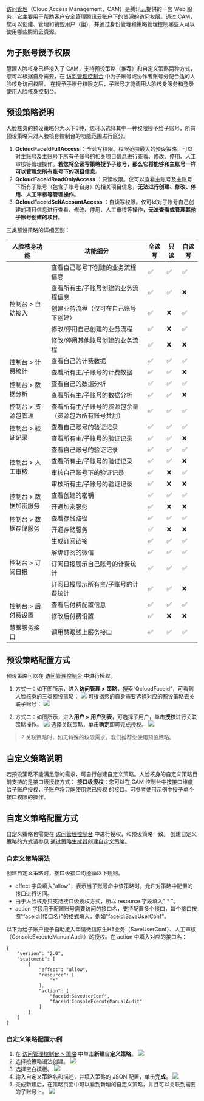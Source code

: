 [访问管理](https://cloud.tencent.com/document/product/598)（Cloud Access Management，CAM）是腾讯云提供的一套 Web 服务，它主要用于帮助客户安全管理腾讯云账户下的资源的访问权限。通过 CAM，您可以创建、管理和销毁用户（组），并通过身份管理和策略管理控制哪些人可以使用哪些腾讯云资源。

## 为子账号授予权限
慧眼人脸核身已经接入了 CAM，支持预设策略（推荐）和自定义策略两种方式，您可以根据自身需要，在 [访问管理控制台](https://console.cloud.tencent.com/cam/overview
) 中为子账号或协作者账号分配合适的人脸核身访问权限。
在授予子账号权限之后，子账号才能调用人脸核身服务和登录使用人脸核身控制台。

## 预设策略说明
人脸核身的预设策略分为以下3种，您可以选择其中一种权限授予给子账号，所有预设策略只对人脸核身控制台的功能范围进行区分。
1. **QcloudFaceIdFullAccess** ：全读写权限。权限范围最大的预设策略，可以对主账号及主账号下所有子账号的相关项目信息进行查看、修改、停用、人工审核等管理操作。**若您将全读写策略授予子账号，那么它将能够和主账号一样可以管理您所有账号下的项目信息**。
2. **QcloudFaceidReadOnlyAccess** ：只读权限。仅可以查看主账号及主账号下所有子账号（包含子账号自身）的相关项目信息，**无法进行创建、修改、停用、人工审核等管理操作**。
3. **QcloudFaceidSelfAccountAccess** ：自读写权限。仅可以对子账号自己创建的项目信息进行查看、修改、停用、人工审核等操作，**无法查看或管理其他子账号创建的项目**。

三类预设策略的详细区别：
<table>
<thead>
<tr>
<th>人脸核身功能</th>
<th>功能细分</th>
<th>全读写</th>
<th>只读</th>
<th>自读写</th>
</tr>
</thead>
<tbody><tr>
<td rowspan=5>控制台 > 自助接入</td>
<td>查看自己账号下创建的业务流程信息</td>
<td>✅</td>
<td>✅</td>
<td>✅</td>
</tr>
<tr>
<td>查看所有主/子账号创建的业务流程信息</td>
<td>✅</td>
<td>✅</td>
<td>❌</td>
</tr>
<tr>
<td>创建业务流程（仅可在自己账号下创建）</td>
<td>✅</td>
<td>❌</td>
<td>✅</td>
</tr>
<tr>
<td>修改/停用自己创建的业务流程</td>
<td>✅</td>
<td>❌</td>
<td>✅</td>
</tr>
<tr>
<td>修改/停用其他账号创建的业务流程</td>
<td>✅</td>
<td>❌</td>
<td>❌</td>
</tr>
<tr>
<td rowspan=2>控制台 > 计费统计</td>
<td>查看自己的计费数据</td>
<td>✅</td>
<td>✅</td>
<td>✅</td>
</tr>
<tr>
<td>查看所有主/子账号的计费数据</td>
<td>✅</td>
<td>✅</td>
<td>❌</td>
</tr>
<tr>
<td rowspan=2>控制台 > 数据分析</td>
<td>查看自己的数据分析</td>
<td>✅</td>
<td>✅</td>
<td>✅</td>
</tr>
<tr>
<td>查看所有主/子账号的数据分析</td>
<td>✅</td>
<td>✅</td>
<td>❌</td>
</tr>
<tr>
<td rowspan=1>控制台 > 资源包管理</td>
<td>查看所有主/子账号的资源包余量（资源包为所有账号共用）</td>
<td>✅</td>
<td>✅</td>
<td>✅</td>
</tr>
<tr>
<td rowspan=2>控制台 > 验证记录</td>
<td>查看自己账号的验证记录</td>
<td>✅</td>
<td>✅</td>
<td>✅</td>
</tr>
<tr>
<td>查看所有主/子账号的验证记录</td>
<td>✅</td>
<td>✅</td>
<td>❌</td>
</tr>
<tr>
<td  rowspan=4>控制台 > 人工审核</td>
<td>查看自己账号的验证记录</td>
<td>✅</td>
<td>✅</td>
<td>✅</td>
</tr>
<tr>
<td>查看所有主/子账号的验证记录</td>
<td>✅</td>
<td>✅</td>
<td>❌</td>
</tr>
<tr>
<td>审核自己账号下的验证记录</td>
<td>✅</td>
<td>❌</td>
<td>✅</td>
</tr>
<tr>
<td>审核所有主/子账号的验证记录</td>
<td>✅</td>
<td>❌</td>
<td>❌</td>
</tr>
<tr>
<td  rowspan=2>控制台 > 数据加密服务</td>
<td>查看创建的密钥</td>
<td>✅</td>
<td>✅</td>
<td>✅</td>
</tr>
<tr>
<td>开通加密服务</td>
<td>✅</td>
<td>❌</td>
<td>❌</td>
</tr>
<tr>
<td  rowspan=2>控制台 > 数据存储服务</td>
<td>查看存储路径</td>
<td>✅</td>
<td>✅</td>
<td>✅</td>
</tr>
<tr>
<td>开通存储服务</td>
<td>✅</td>
<td>❌</td>
<td>❌</td>
</tr>
<tr>
<td  rowspan=4>控制台 > 订阅日报</td>
<td>生成订阅链接</td>
<td>✅</td>
<td>✅</td>
<td>✅</td>
</tr>
<tr>
<td>解绑订阅的微信</td>
<td>✅</td>
<td>✅</td>
<td>✅</td>
</tr>
<tr>
<td>订阅日报展示自己账号的计费统计</td>
<td>✅</td>
<td>✅</td>
<td>✅</td>
</tr>
<tr>
<td>订阅日报展示所有主/子账号的计费统计</td>
<td>✅</td>
<td>✅</td>
<td>❌</td>
</tr>
<tr>
<td rowspan=2>控制台 > 后付费设置</td>
<td>查看后付费配置信息</td>
<td>✅</td>
<td>✅</td>
<td>✅</td>
</tr>
<tr>
<td>修改后付费设置</td>
<td>✅</td>
<td>❌</td>
<td>❌</td>
</tr>
<tr>
<td>慧眼服务接口</td>
<td>调用慧眼线上服务接口</td>
<td>✅</td>
<td>✅</td>
<td>✅</td>
</tr>
</tbody></table>

## 预设策略配置方式
预设策略可以在 [访问管理控制台](https://console.cloud.tencent.com/cam/overview) 中进行授权。
1. 方式一：如下图所示，进入**访问管理 > 策略**，搜索“QcloudFaceid”，可看到人脸核身的三类预设策略：
![](https://qcloudimg.tencent-cloud.cn/raw/79e86e9608ea3fd14270dc9d7c7f8309.png)
可根据您的自身需要选择对应的预设策略去关联子账号：
![](https://qcloudimg.tencent-cloud.cn/raw/15d6416ba54cafd34ce179e46e0aa811.png)

2. 方式二：如图所示，进入**用户 > 用户列表**，可选择子用户，单击**授权**进行关联策略操作。
![](https://qcloudimg.tencent-cloud.cn/raw/bf26b4262cdbf022ef0ee2c41ae90ca6.png)
选择关联策略，单击**确定**即可完成授权。
![](https://qcloudimg.tencent-cloud.cn/raw/5589cdfe2d1b9fd71c83ae63f3b691a9.png)
>? 关联策略时，如无特殊的权限需求，我们推荐您使用预设策略。
>
## 自定义策略说明
若预设策略不能满足您的需求，可自行创建自定义策略。人脸核身的自定义策略目前支持的是接口级授权方式：
**接口级授权**：您可以在 CAM 控制台中按接口维度给子账户授权，子账户将只能使用您已授权	的接口。可参考使用示例中授予单个接口权限的操作。

## 自定义策略配置方式
自定义策略也需要在 [访问管理控制台](https://console.cloud.tencent.com/cam/overview) 中进行授权，和预设策略一致。
创建自定义策略的方式请参见 [通过策略生成器创建自定义策略](https://cloud.tencent.com/document/product/598/37739)。

### 自定义策略语法
创建自定义策略时，接口级接口均遵循以下规则。
- effect 字段填入"allow"，表示当子账号命中该策略时，允许对策略中配置的接口进行访问。
- 由于人脸核身只支持接口级授权方式，所以 resource 字段填入" * "。
- action 字段用于配置账号需要访问的接口名，支持配置多个接口，每个接口按照"faceid:{接口名}"的格式填入，例如"faceid:SaveUserConf"。

以下为给子账户授予自助接入申请微信原生H5业务（SaveUserConf）、人工审核（ConsoleExecuteManualAudit）的授权。在 action 中填入对应的接口名：
```
{
    "version": "2.0",
    "statement": [
        {
            "effect": "allow",
            "resource": [
                "*"
            ],
            "action": [
                "faceid:SaveUserConf",
                "faceid:ConsoleExecuteManualAudit"
            ]
        }
    ]
}
```

### 自定义策略配置示例
1. 在 [访问管理控制台 > 策略](https://console.cloud.tencent.com/cam/policy) 中单击**新建自定义策略**。
![](https://qcloudimg.tencent-cloud.cn/raw/af9387bef9594755199d5b958c43f296.png)
2. 选择按策略语法创建。
![](https://qcloudimg.tencent-cloud.cn/raw/14bf22d638a80f91ea9ecea851d684ef.png)
3. 选择空白模板。
![](https://qcloudimg.tencent-cloud.cn/raw/d2eae26105654eda13f94a40f24a3801.png)
4. 输入自定义策略名和描述，并填入策略的 JSON 配置，单击**完成**。
![](https://qcloudimg.tencent-cloud.cn/raw/74505606c9c97d85f15f90c6c369fafb.png)
5. 完成新建后，在策略页面中可以看到新增的自定义策略，并且可以关联到需要的子账号上。
![](https://qcloudimg.tencent-cloud.cn/raw/ba4892325650e8df4aa2b092dc63866f.png)
